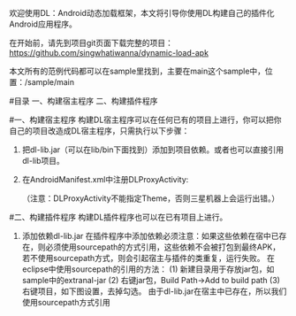 欢迎使用DL：Android动态加载框架，本文将引导你使用DL构建自己的插件化Android应用程序。

在开始前，请先到项目git页面下载完整的项目：<a href="https://github.com/singwhatiwanna/dynamic-load-apk">https://github.com/singwhatiwanna/dynamic-load-apk</a>

本文所有的范例代码都可以在sample里找到，主要在main这个sample中，位置：/sample/main

#目录
一、构建宿主程序
二、构建插件程序




#一、构建宿主程序
构建DL宿主程序可以在任何已有的项目上进行，你可以把你自己的项目改造成DL宿主程序，只需执行以下步骤：

1. 把dl-lib.jar（可以在lib/bin下面找到）添加到项目依赖。或者也可以直接引用dl-lib项目。

1. 在AndroidManifest.xml中注册DLProxyActivity:

    <activity
        android:name="com.ryg.dynamicload.DLProxyActivity"
        android:label="@string/app_name" >
        <intent-filter>
            <action android:name="com.ryg.dynamicload.proxy.activity.VIEW" />
            <category android:name="android.intent.category.DEFAULT" />
        </intent-filter>
    </activity>
（注意：DLProxyActivity不能指定Theme，否则三星机器上会运行出错。）


#二、构建插件程序</h1>
构建DL插件程序也可以在已有项目上进行。
1. 添加依赖dl-lib.jar
在插件程序中添加依赖必须注意：如果这些依赖在宿中已存在，则必须使用sourcepath的方式引用，这些依赖不会被打包到最终APK，若不使用sourcepath方式，则会引起宿主与插件的类重复，运行失败。
在eclipse中使用sourcepath的引用的方法：
(1) 新建目录用于存放jar包，如sample中的extranal-jar
(2) 右键jar包，Build Path-&gt;Add to build path
(3) 右键项目，如下图设置，去掉勾选。
由于dl-lib.jar在宿主中已存在，所以我们使用sourcepath方式引用
